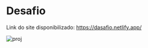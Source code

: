 # Desafio
Link do site disponibilizado: https://dasafio.netlify.app/ 

![proj](https://github.com/VictorYooga/Desafio/assets/159231116/b41d52ae-4aab-4914-8844-59b3d23523dc)
